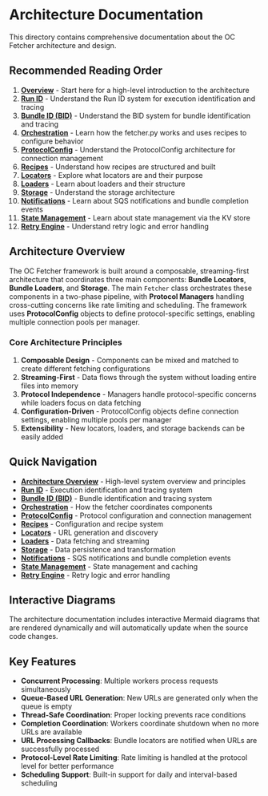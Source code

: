 # Architecture Documentation

This directory contains comprehensive documentation about the OC Fetcher architecture and design.

## Recommended Reading Order

1. **[Overview](overview/README.md)** - Start here for a high-level introduction to the architecture
2. **[Run ID](run_id/README.md)** - Understand the Run ID system for execution identification and tracing
3. **[Bundle ID (BID)](bid/README.md)** - Understand the BID system for bundle identification and tracing
4. **[Orchestration](orchestration/README.md)** - Learn how the fetcher.py works and uses recipes to configure behavior
5. **[ProtocolConfig](protocol_config/README.md)** - Understand the ProtocolConfig architecture for connection management
6. **[Recipes](recipes/README.md)** - Understand how recipes are structured and built
7. **[Locators](locators/README.md)** - Explore what locators are and their purpose
8. **[Loaders](loaders/README.md)** - Learn about loaders and their structure
9. **[Storage](storage/README.md)** - Understand the storage architecture
10. **[Notifications](notifications/README.md)** - Learn about SQS notifications and bundle completion events
11. **[State Management](state_management/README.md)** - Learn about state management via the KV store
12. **[Retry Engine](retry_engine/README.md)** - Understand retry logic and error handling

## Architecture Overview

The OC Fetcher framework is built around a composable, streaming-first architecture that coordinates three main components: **Bundle Locators**, **Bundle Loaders**, and **Storage**. The main `Fetcher` class orchestrates these components in a two-phase pipeline, with **Protocol Managers** handling cross-cutting concerns like rate limiting and scheduling. The framework uses **ProtocolConfig** objects to define protocol-specific settings, enabling multiple connection pools per manager.

### Core Architecture Principles

1. **Composable Design** - Components can be mixed and matched to create different fetching configurations
2. **Streaming-First** - Data flows through the system without loading entire files into memory
3. **Protocol Independence** - Managers handle protocol-specific concerns while loaders focus on data fetching
4. **Configuration-Driven** - ProtocolConfig objects define connection settings, enabling multiple pools per manager
5. **Extensibility** - New locators, loaders, and storage backends can be easily added

## Quick Navigation

- **[Architecture Overview](overview/README.md)** - High-level system overview and principles
- **[Run ID](run_id/README.md)** - Execution identification and tracing system
- **[Bundle ID (BID)](bid/README.md)** - Bundle identification and tracing system
- **[Orchestration](orchestration/README.md)** - How the fetcher coordinates components
- **[ProtocolConfig](protocol_config/README.md)** - Protocol configuration and connection management
- **[Recipes](recipes/README.md)** - Configuration and recipe system
- **[Locators](locators/README.md)** - URL generation and discovery
- **[Loaders](loaders/README.md)** - Data fetching and streaming
- **[Storage](storage/README.md)** - Data persistence and transformation
- **[Notifications](notifications/README.md)** - SQS notifications and bundle completion events
- **[State Management](state_management/README.md)** - State management and caching
- **[Retry Engine](retry_engine/README.md)** - Retry logic and error handling

## Interactive Diagrams

The architecture documentation includes interactive Mermaid diagrams that are rendered dynamically and will automatically update when the source code changes.

## Key Features

- **Concurrent Processing**: Multiple workers process requests simultaneously
- **Queue-Based URL Generation**: New URLs are generated only when the queue is empty
- **Thread-Safe Coordination**: Proper locking prevents race conditions
- **Completion Coordination**: Workers coordinate shutdown when no more URLs are available
- **URL Processing Callbacks**: Bundle locators are notified when URLs are successfully processed
- **Protocol-Level Rate Limiting**: Rate limiting is handled at the protocol level for better performance
- **Scheduling Support**: Built-in support for daily and interval-based scheduling
